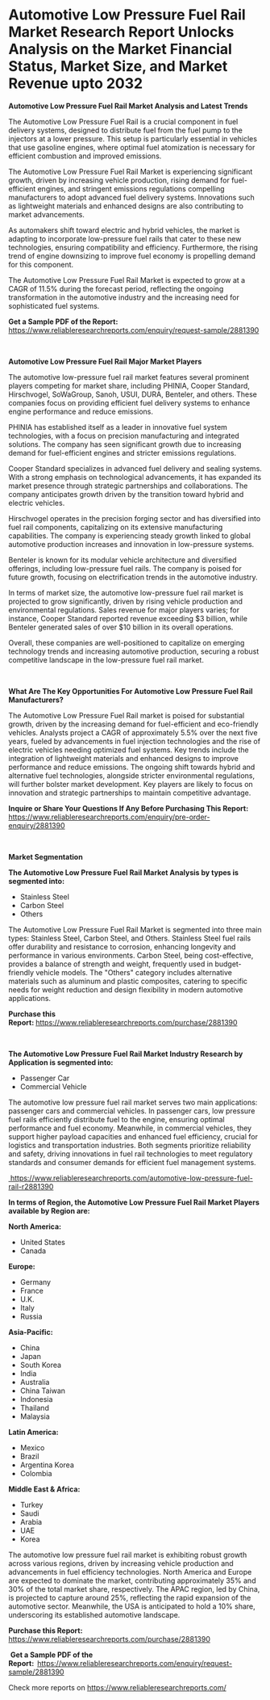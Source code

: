 <p><h1>Automotive Low Pressure Fuel Rail Market Research Report Unlocks Analysis on the Market Financial Status, Market Size, and Market Revenue upto 2032</h1></p><p><strong>Automotive Low Pressure Fuel Rail Market Analysis and Latest Trends</strong></p>
<p><p>The Automotive Low Pressure Fuel Rail is a crucial component in fuel delivery systems, designed to distribute fuel from the fuel pump to the injectors at a lower pressure. This setup is particularly essential in vehicles that use gasoline engines, where optimal fuel atomization is necessary for efficient combustion and improved emissions.</p><p>The Automotive Low Pressure Fuel Rail Market is experiencing significant growth, driven by increasing vehicle production, rising demand for fuel-efficient engines, and stringent emissions regulations compelling manufacturers to adopt advanced fuel delivery systems. Innovations such as lightweight materials and enhanced designs are also contributing to market advancements. </p><p>As automakers shift toward electric and hybrid vehicles, the market is adapting to incorporate low-pressure fuel rails that cater to these new technologies, ensuring compatibility and efficiency. Furthermore, the rising trend of engine downsizing to improve fuel economy is propelling demand for this component. </p><p>The Automotive Low Pressure Fuel Rail Market is expected to grow at a CAGR of 11.5% during the forecast period, reflecting the ongoing transformation in the automotive industry and the increasing need for sophisticated fuel systems.</p></p>
<p><strong>Get a Sample PDF of the Report:&nbsp;</strong> <a href="https://www.reliableresearchreports.com/enquiry/request-sample/2881390?utm_campaign=3079&utm_medium=2&utm_source=Github&utm_content=ia&utm_term=12032025&utm_id=automotive-low-pressure-fuel-rail">https://www.reliableresearchreports.com/enquiry/request-sample/2881390</a></p>
<p>&nbsp;</p>
<p><strong>Automotive Low Pressure Fuel Rail Major Market Players</strong></p>
<p><p>The automotive low-pressure fuel rail market features several prominent players competing for market share, including PHINIA, Cooper Standard, Hirschvogel, SoWaGroup, Sanoh, USUI, DURA, Benteler, and others. These companies focus on providing efficient fuel delivery systems to enhance engine performance and reduce emissions.</p><p>PHINIA has established itself as a leader in innovative fuel system technologies, with a focus on precision manufacturing and integrated solutions. The company has seen significant growth due to increasing demand for fuel-efficient engines and stricter emissions regulations.</p><p>Cooper Standard specializes in advanced fuel delivery and sealing systems. With a strong emphasis on technological advancements, it has expanded its market presence through strategic partnerships and collaborations. The company anticipates growth driven by the transition toward hybrid and electric vehicles.</p><p>Hirschvogel operates in the precision forging sector and has diversified into fuel rail components, capitalizing on its extensive manufacturing capabilities. The company is experiencing steady growth linked to global automotive production increases and innovation in low-pressure systems.</p><p>Benteler is known for its modular vehicle architecture and diversified offerings, including low-pressure fuel rails. The company is poised for future growth, focusing on electrification trends in the automotive industry.</p><p>In terms of market size, the automotive low-pressure fuel rail market is projected to grow significantly, driven by rising vehicle production and environmental regulations. Sales revenue for major players varies; for instance, Cooper Standard reported revenue exceeding $3 billion, while Benteler generated sales of over $10 billion in its overall operations.</p><p>Overall, these companies are well-positioned to capitalize on emerging technology trends and increasing automotive production, securing a robust competitive landscape in the low-pressure fuel rail market.</p></p>
<p>&nbsp;</p>
<p><strong>What Are The Key Opportunities For Automotive Low Pressure Fuel Rail Manufacturers?</strong></p>
<p><p>The Automotive Low Pressure Fuel Rail market is poised for substantial growth, driven by the increasing demand for fuel-efficient and eco-friendly vehicles. Analysts project a CAGR of approximately 5.5% over the next five years, fueled by advancements in fuel injection technologies and the rise of electric vehicles needing optimized fuel systems. Key trends include the integration of lightweight materials and enhanced designs to improve performance and reduce emissions. The ongoing shift towards hybrid and alternative fuel technologies, alongside stricter environmental regulations, will further bolster market development. Key players are likely to focus on innovation and strategic partnerships to maintain competitive advantage.</p></p>
<p><strong>Inquire or Share Your Questions If Any Before Purchasing This Report:</strong> <a href="https://www.reliableresearchreports.com/enquiry/pre-order-enquiry/2881390?utm_campaign=3079&utm_medium=2&utm_source=Github&utm_content=ia&utm_term=12032025&utm_id=automotive-low-pressure-fuel-rail">https://www.reliableresearchreports.com/enquiry/pre-order-enquiry/2881390</a></p>
<p>&nbsp;</p>
<p><strong>Market Segmentation</strong></p>
<p><strong>The Automotive Low Pressure Fuel Rail Market Analysis by types is segmented into:</strong></p>
<p><ul><li>Stainless Steel</li><li>Carbon Steel</li><li>Others</li></ul></p>
<p><p>The Automotive Low Pressure Fuel Rail Market is segmented into three main types: Stainless Steel, Carbon Steel, and Others. Stainless Steel fuel rails offer durability and resistance to corrosion, enhancing longevity and performance in various environments. Carbon Steel, being cost-effective, provides a balance of strength and weight, frequently used in budget-friendly vehicle models. The "Others" category includes alternative materials such as aluminum and plastic composites, catering to specific needs for weight reduction and design flexibility in modern automotive applications.</p></p>
<p><strong>Purchase this Report:&nbsp;</strong><a href="https://www.reliableresearchreports.com/purchase/2881390?utm_campaign=3079&utm_medium=2&utm_source=Github&utm_content=ia&utm_term=12032025&utm_id=automotive-low-pressure-fuel-rail">https://www.reliableresearchreports.com/purchase/2881390</a></p>
<p>&nbsp;</p>
<p><strong>The Automotive Low Pressure Fuel Rail Market Industry Research by Application is segmented into:</strong></p>
<p><ul><li>Passenger Car</li><li>Commercial Vehicle</li></ul></p>
<p><p>The automotive low pressure fuel rail market serves two main applications: passenger cars and commercial vehicles. In passenger cars, low pressure fuel rails efficiently distribute fuel to the engine, ensuring optimal performance and fuel economy. Meanwhile, in commercial vehicles, they support higher payload capacities and enhanced fuel efficiency, crucial for logistics and transportation industries. Both segments prioritize reliability and safety, driving innovations in fuel rail technologies to meet regulatory standards and consumer demands for efficient fuel management systems.</p></p>
<p><a href="https://www.reliableresearchreports.com/automotive-low-pressure-fuel-rail-r2881390?utm_campaign=3079&utm_medium=2&utm_source=Github&utm_content=ia&utm_term=12032025&utm_id=automotive-low-pressure-fuel-rail">&nbsp;https://www.reliableresearchreports.com/automotive-low-pressure-fuel-rail-r2881390</a></p>
<p><strong>In terms of Region, the Automotive Low Pressure Fuel Rail Market Players available by Region are:</strong></p>
<p>
    <p> <strong> North America: </strong>
        <ul>
            <li>United States</li>
            <li>Canada</li>
        </ul>
        </p> 
    <p> <strong> Europe: </strong>
        <ul>
            <li>Germany</li>
            <li>France</li>
            <li>U.K.</li>
            <li>Italy</li>
            <li>Russia</li>
        </ul>
        </p> 
    <p> <strong> Asia-Pacific: </strong>
        <ul>
            <li>China</li>
            <li>Japan</li>
            <li>South Korea</li>
            <li>India</li>
            <li>Australia</li>
            <li>China Taiwan</li>
            <li>Indonesia</li>
            <li>Thailand</li>
            <li>Malaysia</li>
        </ul>
        </p> 
    <p> <strong> Latin America: </strong>
        <ul>
            <li>Mexico</li>
            <li>Brazil</li>
            <li>Argentina Korea</li>
            <li>Colombia</li>
        </ul>
        </p> 
    <p> <strong> Middle East & Africa: </strong>
        <ul>
            <li>Turkey</li>
            <li>Saudi</li>
            <li>Arabia</li>
            <li>UAE</li>
            <li>Korea</li>
        </ul>
    </p>
    </p>
<p><p>The automotive low pressure fuel rail market is exhibiting robust growth across various regions, driven by increasing vehicle production and advancements in fuel efficiency technologies. North America and Europe are expected to dominate the market, contributing approximately 35% and 30% of the total market share, respectively. The APAC region, led by China, is projected to capture around 25%, reflecting the rapid expansion of the automotive sector. Meanwhile, the USA is anticipated to hold a 10% share, underscoring its established automotive landscape.</p></p>
<p><strong>Purchase this Report: </strong><a href="https://www.reliableresearchreports.com/purchase/2881390?utm_campaign=3079&utm_medium=2&utm_source=Github&utm_content=ia&utm_term=12032025&utm_id=automotive-low-pressure-fuel-rail">https://www.reliableresearchreports.com/purchase/2881390</a></p>
<p>&nbsp;<strong>Get a Sample PDF of the Report:&nbsp;&nbsp;</strong><a href="https://www.reliableresearchreports.com/enquiry/request-sample/2881390?utm_campaign=3079&utm_medium=2&utm_source=Github&utm_content=ia&utm_term=12032025&utm_id=automotive-low-pressure-fuel-rail">https://www.reliableresearchreports.com/enquiry/request-sample/2881390</a></p>
<p><strong></strong></p>
<p>Check more reports on <a href="https://www.reliableresearchreports.com/?utm_campaign=3079&utm_medium=2&utm_source=Github&utm_content=ia&utm_term=12032025&utm_id=automotive-low-pressure-fuel-rail">https://www.reliableresearchreports.com/</a></p>